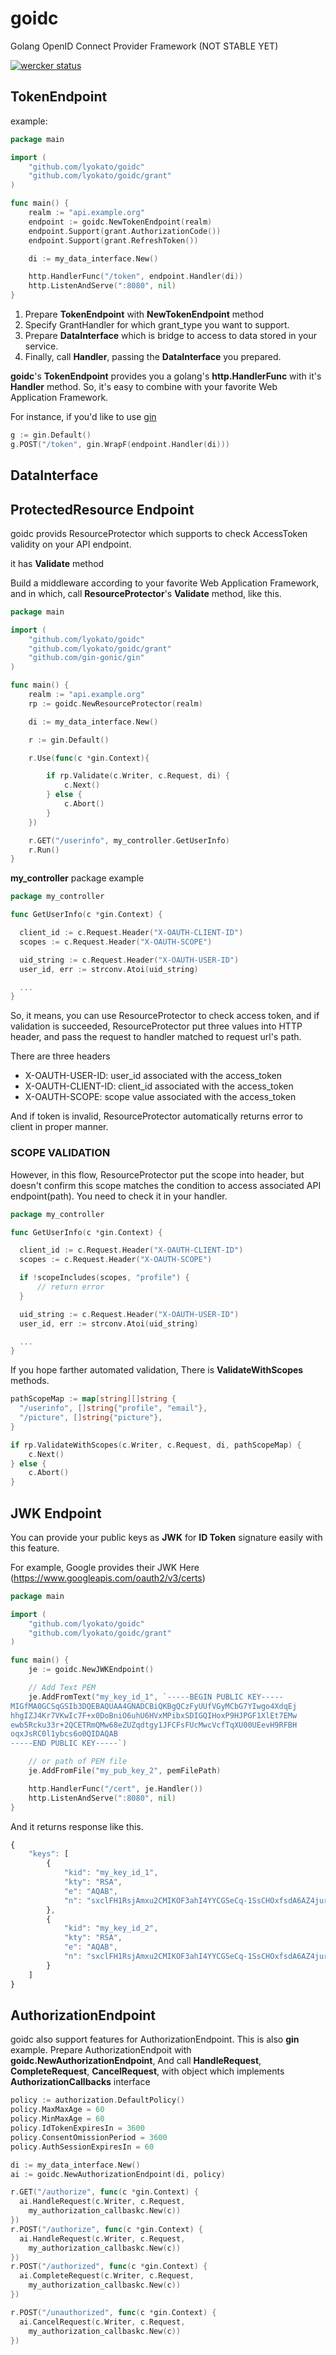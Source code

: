 # goidc
Golang OpenID Connect Provider Framework (NOT STABLE YET)

[![wercker status](https://app.wercker.com/status/1d1b23bfc5d6c80972e4b7aa66e8e6e4/m "wercker status")](https://app.wercker.com/project/bykey/1d1b23bfc5d6c80972e4b7aa66e8e6e4)

## TokenEndpoint


example:

```go
package main

import (
    "github.com/lyokato/goidc"
    "github.com/lyokato/goidc/grant"
)

func main() {
    realm := "api.example.org"
    endpoint := goidc.NewTokenEndpoint(realm)
    endpoint.Support(grant.AuthorizationCode())
    endpoint.Support(grant.RefreshToken())

    di := my_data_interface.New()

    http.HandlerFunc("/token", endpoint.Handler(di))
    http.ListenAndServe(":8080", nil)
}
```

1. Prepare **TokenEndpoint** with **NewTokenEndpoint** method
2. Specify GrantHandler for which grant_type you want to support.
3. Prepare **DataInterface** which is bridge to access to data stored in your service.
4. Finally, call **Handler**, passing the **DataInterface** you prepared.

**goidc**'s **TokenEndpoint** provides you a golang's **http.HandlerFunc** with it's **Handler** method.
So, it's easy to combine with your favorite Web Application Framework.

For instance, if you'd like to use [gin](https://github.com/gin-gonic/gin)

```go
g := gin.Default()
g.POST("/token", gin.WrapF(endpoint.Handler(di)))
```

## DataInterface


## ProtectedResource Endpoint

goidc provids ResourceProtector which supports
to check AccessToken validity on your API endpoint.

it has **Validate** method

Build a middleware according to your favorite Web Application Framework,
and in which, call **ResourceProtector**'s **Validate** method, like this.

```go
package main

import (
    "github.com/lyokato/goidc"
    "github.com/lyokato/goidc/grant"
    "github.com/gin-gonic/gin"
)

func main() {
    realm := "api.example.org"
    rp := goidc.NewResourceProtector(realm)

    di := my_data_interface.New()

    r := gin.Default()  

    r.Use(func(c *gin.Context){

        if rp.Validate(c.Writer, c.Request, di) {
            c.Next()
        } else {
            c.Abort()
        }
    })

    r.GET("/userinfo", my_controller.GetUserInfo)
    r.Run()
}
```

**my_controller** package example

```go
package my_controller

func GetUserInfo(c *gin.Context) {

  client_id := c.Request.Header("X-OAUTH-CLIENT-ID")
  scopes := c.Request.Header("X-OAUTH-SCOPE")

  uid_string := c.Request.Header("X-OAUTH-USER-ID")
  user_id, err := strconv.Atoi(uid_string)

  ...
}
```

So, it means, you can use ResourceProtector to check access token,
and if validation is succeeded, ResourceProtector put three values into HTTP header, 
and pass the request to handler matched to request url's path.

There are three headers

- X-OAUTH-USER-ID: user_id associated with the access_token
- X-OAUTH-CLIENT-ID: client_id associated with the access_token
- X-OAUTH-SCOPE: scope value associated with the access_token

And if token is invalid, ResourceProtector automatically returns error to client in proper manner.

### SCOPE VALIDATION

However, in this flow, ResourceProtector put the scope into header,
but doesn't confirm this scope matches the condition to access associated API endpoint(path).
You need to check it in your handler.

```go
package my_controller

func GetUserInfo(c *gin.Context) {

  client_id := c.Request.Header("X-OAUTH-CLIENT-ID")
  scopes := c.Request.Header("X-OAUTH-SCOPE")

  if !scopeIncludes(scopes, "profile") {
      // return error 
  }

  uid_string := c.Request.Header("X-OAUTH-USER-ID")
  user_id, err := strconv.Atoi(uid_string)

  ...
}
```

If you hope farther automated validation, There is **ValidateWithScopes** methods.

```go
pathScopeMap := map[string][]string {
  "/userinfo", []string{"profile", "email"},
  "/picture", []string{"picture"},
}

if rp.ValidateWithScopes(c.Writer, c.Request, di, pathScopeMap) {
    c.Next()
} else {
    c.Abort()
}

```

## JWK Endpoint

You can provide your public keys as **JWK** for **ID Token** signature easily with this feature.

For example, Google provides their JWK Here (https://www.googleapis.com/oauth2/v3/certs)

```go
package main

import (
    "github.com/lyokato/goidc"
    "github.com/lyokato/goidc/grant"
)

func main() {
    je := goidc.NewJWKEndpoint()

    // Add Text PEM
    je.AddFromText("my_key_id_1", `-----BEGIN PUBLIC KEY-----
MIGfMA0GCSqGSIb3DQEBAQUAA4GNADCBiQKBgQCzFyUUfVGyMCbG7YIwgo4XdqEj
hhgIZJ4Kr7VKwIc7F+x0DoBniO6uhU6HVxMPibxSDIGQIHoxP9HJPGF1XlEt7EMw
ewb5Rcku33r+2QCETRmQMw68eZUZqdtgy1JFCFsFUcMwcVcfTqXU00UEevH9RFBH
oqxJsRC0l1ybcs6o0QIDAQAB
-----END PUBLIC KEY-----`)

    // or path of PEM file
    je.AddFromFile("my_pub_key_2", pemFilePath)

    http.HandlerFunc("/cert", je.Handler())
    http.ListenAndServe(":8080", nil)
}
```


And it returns response like this.

```javascript
{
    "keys": [
        {
            "kid": "my_key_id_1",
            "kty": "RSA",
            "e": "AQAB",
            "n": "sxclFH1RsjAmxu2CMIKOF3ahI4YYCGSeCq-1SsCHOxfsdA6AZ4juroVOh1cTD4m8UgyBkCB6MT_RyTxhdV5RLexDMHsG-UXJLt96_tkAhE0ZkDMOvHmVGanbYMtSRQhbBVHDMHFXH06l1NNFBHrx_URQR6KsSbEQtJdcm3LOqNE"
        },
        {
            "kid": "my_key_id_2",
            "kty": "RSA",
            "e": "AQAB",
            "n": "sxclFH1RsjAmxu2CMIKOF3ahI4YYCGSeCq-1SsCHOxfsdA6AZ4juroVOh1cTD4m8UgyBkCB6MT_RyTxhdV5RLexDMHsG-UXJLt96_tkAhE0ZkDMOvHmVGanbYMtSRQhbBVHDMHFXH06l1NNFBHrx_URQR6KsSbEQtJdcm3LOqNE"
        }
    ]
}
```

## AuthorizationEndpoint

goidc also support features for AuthorizationEndpoint.
This is also **gin** example.
Prepare AuthorizationEndpoit with **goidc.NewAuthorizationEndpoint**, 
And call **HandleRequest**, **CompleteRequest**, **CancelRequest**,
with object which implements **AuthorizationCallbacks** interface

```go 
policy := authorization.DefaultPolicy()
policy.MaxMaxAge = 60
policy.MinMaxAge = 60
policy.IdTokenExpiresIn = 3600
policy.ConsentOmissionPeriod = 3600
policy.AuthSessionExpiresIn = 60

di := my_data_interface.New()
ai := goidc.NewAuthorizationEndpoint(di, policy)

r.GET("/authorize", func(c *gin.Context) {
  ai.HandleRequest(c.Writer, c.Request,
    my_authorization_callbaskc.New(c))
})
r.POST("/authorize", func(c *gin.Context) {
  ai.HandleRequest(c.Writer, c.Request,
    my_authorization_callbaskc.New(c))
})
r.POST("/authorized", func(c *gin.Context) {
  ai.CompleteRequest(c.Writer, c.Request,
    my_authorization_callbaskc.New(c))
})

r.POST("/unauthorized", func(c *gin.Context) {
  ai.CancelRequest(c.Writer, c.Request,
    my_authorization_callbaskc.New(c))
})
```
